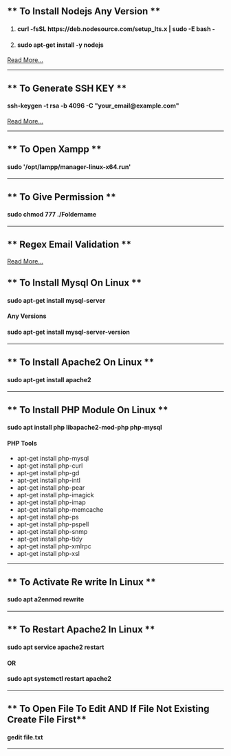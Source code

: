 <h2>** To Install Nodejs Any Version **</h2>
<ol>
    <li>
        <h4>curl -fsSL https://deb.nodesource.com/setup_lts.x | sudo -E bash -</h4>
    </li>
    <li>
        <h4>sudo apt-get install -y nodejs</h4>
    </li>
</ol>
<a href="https://github.com/nodesource/distributions/blob/master/README.md">Read More...</a>

<hr/>

<h2>** To Generate SSH KEY **</h2>
<h4>ssh-keygen -t rsa -b 4096 -C "your_email@example.com"</h4>
<a href="https://docs.github.com/en/authentication/connecting-to-github-with-ssh/generating-a-new-ssh-key-and-adding-it-to-the-ssh-agent">
Read More...
</a>

<hr/>

<h2>** To Open Xampp **</h2>
<h4>sudo '/opt/lampp/manager-linux-x64.run'</h4>

<hr/>

<h2>** To Give Permission **</h2>
<h4>sudo chmod 777 ./Foldername</h4>

<hr/>

<h2>** Regex Email Validation **</h2>
<a href="https://stackoverflow.com/questions/46155/whats-the-best-way-to-validate-an-email-address-in-javascript">
Read More...
</a>

<h2>** To Install Mysql On Linux **</h2>
<h4>sudo apt-get install mysql-server</h4>
<h4>Any Versions</h4>
<h4>sudo apt-get install mysql-server-version</h4>

<hr/>



<h2>** To Install Apache2 On Linux **</h2>
<h4>sudo apt-get install apache2</h4>

<hr/>

<h2>** To Install PHP Module On Linux **</h2>
<h4>sudo apt install php libapache2-mod-php php-mysql</h4>
<h4>PHP Tools</h4>
<ul>
    <li>apt-get install php-mysql</li>
    <li>apt-get install php-curl</li>
    <li>apt-get install php-gd</li>
    <li>apt-get install php-intl</li>
    <li>apt-get install php-pear</li>
    <li>apt-get install php-imagick</li>
    <li>apt-get install php-imap</li>
    <li>apt-get install php-memcache</li>
    <li>apt-get install php-ps</li>
    <li>apt-get install php-pspell</li>
    <li>apt-get install php-snmp</li>
    <li>apt-get install php-tidy</li>
    <li>apt-get install php-xmlrpc</li>
    <li>apt-get install php-xsl</li>
</ul>

<hr/>

<h2>** To Activate Re write In Linux **</h2>
<h4>sudo apt a2enmod rewrite</h4>

<hr/>

<h2>** To Restart Apache2 In Linux **</h2>
<h4>sudo apt service apache2 restart</h4>
<h4>OR</h4>
<h4>sudo apt systemctl restart apache2</h4>

<hr/>
    
<h2>** To Open File To Edit AND If File Not Existing Create File First**</h2>
<h4>gedit file.txt</h4>


<hr/>
    
    


